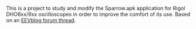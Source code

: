 This is a project to study and modify the Sparrow.apk application for Rigol DHO8хх/9хх oscilloscopes in order to improve the comfort of its use.
Based on an [EEVblog forum thread](https://www.eevblog.com/forum/testgear/hacking-the-rigol-dho800900-scope/).
